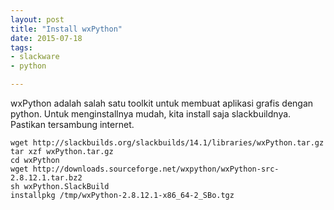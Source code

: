 ```yaml
---
layout: post
title: "Install wxPython"
date: 2015-07-18
tags: 
- slackware
- python

---
```

wxPython adalah salah satu toolkit untuk membuat aplikasi grafis dengan python. Untuk menginstallnya mudah, kita install saja slackbuildnya. Pastikan tersambung internet.
```
wget http://slackbuilds.org/slackbuilds/14.1/libraries/wxPython.tar.gz
tar xzf wxPython.tar.gz
cd wxPython
wget http://downloads.sourceforge.net/wxpython/wxPython-src-2.8.12.1.tar.bz2
sh wxPython.SlackBuild
installpkg /tmp/wxPython-2.8.12.1-x86_64-2_SBo.tgz
```

